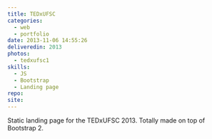 ```yaml
---
title: TEDxUFSC
categories:
  - web
  - portfolio
date: 2013-11-06 14:55:26
deliveredin: 2013
photos:
  - tedxufsc1
skills:
  - JS
  - Bootstrap
  - Landing page
repo:
site:
---
```

Static landing page for the TEDxUFSC 2013. Totally made on top of Bootstrap 2.
